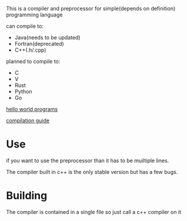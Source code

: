 This is a compiler and preprocessor for simple(depends on definition) programming language

can compile to:
* Java(needs to be updated)
* Fortran(deprecated)
* C++(.h/.cpp)

planned to compile to:
* C
* V
* Rust
* Python
* Go

[hello world programs](https://github.com/Melthen-bor/Aurum_compiler/wiki/Hello-world)

[compilation guide](https://github.com/Melthen-bor/Aurum_compiler/wiki/compiler-flags)
# Use

if you want to use the preprocessor than it has to be muiltiple lines.

The compiler built in c++ is the only stable version but has a few bugs.
# Building
The compiler is contained in a single file so just call a c++ compiler on it
